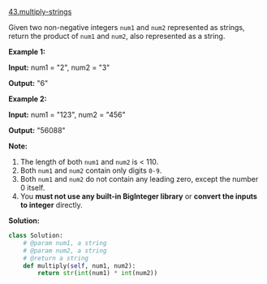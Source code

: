 [43.multiply-strings](https://leetcode.com/problems/multiply-strings/)  

Given two non-negative integers `num1` and `num2` represented as strings, return the product of `num1` and `num2`, also represented as a string.

**Example 1:**

  
**Input:** num1 = "2", num2 = "3"
  
**Output:** "6"

**Example 2:**

  
**Input:** num1 = "123", num2 = "456"
  
**Output:** "56088"
  

**Note:**

1.  The length of both `num1` and `num2` is < 110.
2.  Both `num1` and `num2` contain only digits `0-9`.
3.  Both `num1` and `num2` do not contain any leading zero, except the number 0 itself.
4.  You **must not use any built-in BigInteger library** or **convert the inputs to integer** directly.  



**Solution:**  

```python
class Solution:
    # @param num1, a string
    # @param num2, a string
    # @return a string
    def multiply(self, num1, num2):
        return str(int(num1) * int(num2))
```
      